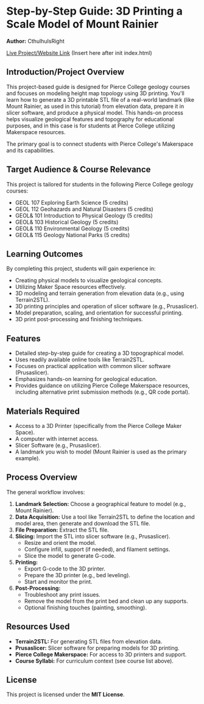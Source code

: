 # Step-by-Step Guide: 3D Printing a Scale Model of Mount Rainier

**Author:** CthulhuIsRight

[Live Project/Website Link]() (Insert here after init index.html)
## Introduction/Project Overview
This project-based guide is designed for Pierce College geology courses and focuses on modeling height map topology using 3D printing. You'll learn how to generate a 3D printable STL file of a real-world landmark (like Mount Rainier, as used in this tutorial) from elevation data, prepare it in slicer software, and produce a physical model. This hands-on process helps visualize geological features and topography for educational purposes, and in this case is for students at Pierce College utilizing Makerspace resources.

The primary goal is to connect students with Pierce College's Makerspace and its capabilities.

## Target Audience & Course Relevance
This project is tailored for students in the following Pierce College geology courses:
* GEOL 107 Exploring Earth Science (5 credits)
* GEOL 112 Geohazards and Natural Disasters (5 credits)
* GEOL& 101 Introduction to Physical Geology (5 credits)
* GEOL& 103 Historical Geology (5 credits)
* GEOL& 110 Environmental Geology (5 credits)
* GEOL& 115 Geology National Parks (5 credits)

## Learning Outcomes
By completing this project, students will gain experience in:
* Creating physical models to visualize geological concepts.
* Utilizing Maker Space resources effectively.
* 3D modeling and terrain generation from elevation data (e.g., using Terrain2STL).
* 3D printing principles and operation of slicer software (e.g., Prusaslicer).
* Model preparation, scaling, and orientation for successful printing.
* 3D print post-processing and finishing techniques.

## Features
* Detailed step-by-step guide for creating a 3D topographical model.
* Uses readily available online tools like Terrain2STL.
* Focuses on practical application with common slicer software (Prusaslicer).
* Emphasizes hands-on learning for geological education.
* Provides guidance on utilizing Pierce College Makerspace resources, including alternative print submission methods (e.g., QR code portal).

## Materials Required
* Access to a 3D Printer (specifically from the Pierce College Maker Space).
* A computer with internet access.
* Slicer Software (e.g., Prusaslicer).
* A landmark you wish to model (Mount Rainier is used as the primary example).

## Process Overview
The general workflow involves:
1.  **Landmark Selection:** Choose a geographical feature to model (e.g., Mount Rainier).
2.  **Data Acquisition:** Use a tool like Terrain2STL to define the location and model area, then generate and download the STL file.
3.  **File Preparation:** Extract the STL file.
4.  **Slicing:** Import the STL into slicer software (e.g., Prusaslicer).
    * Resize and orient the model.
    * Configure infill, support (if needed), and filament settings.
    * Slice the model to generate G-code.
5.  **Printing:**
    * Export G-code to the 3D printer.
    * Prepare the 3D printer (e.g., bed leveling).
    * Start and monitor the print.
6.  **Post-Processing:**
    * Troubleshoot any print issues.
    * Remove the model from the print bed and clean up any supports.
    * Optional finishing touches (painting, smoothing).

## Resources Used

* **Terrain2STL:** For generating STL files from elevation data.
* **Prusaslicer:** Slicer software for preparing models for 3D printing.
* **Pierce College Makerspace:** For access to 3D printers and support.
* **Course Syllabi:** For curriculum context (see course list above).

## License
This project is licensed under the **MIT License**.
